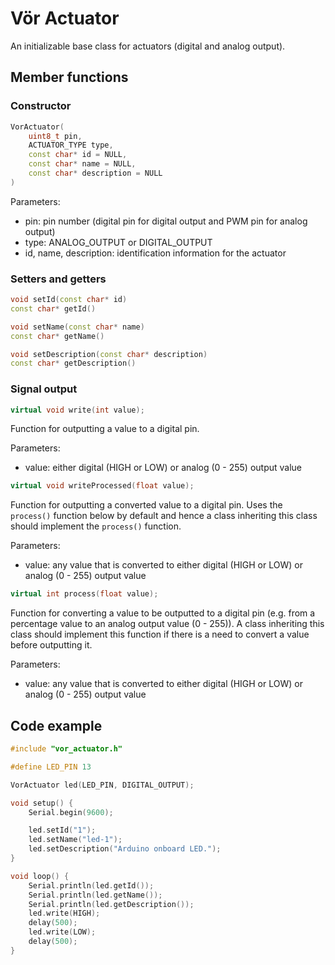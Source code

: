 # Vör Actuator

An initializable base class for actuators (digital and analog output).

## Member functions

### Constructor

```cpp
VorActuator(
    uint8_t pin,
    ACTUATOR_TYPE type,
    const char* id = NULL,
    const char* name = NULL,
    const char* description = NULL
)
```

Parameters:
- pin: pin number (digital pin for digital output and PWM pin for analog output)
- type: ANALOG_OUTPUT or DIGITAL_OUTPUT
- id, name, description: identification information for the actuator

### Setters and getters

```cpp
void setId(const char* id)
const char* getId()
```

```cpp
void setName(const char* name)
const char* getName()
```

```cpp
void setDescription(const char* description)
const char* getDescription()
```

### Signal output

```cpp
virtual void write(int value);
```

Function for outputting a value to a digital pin.

Parameters:
- value: either digital (HIGH or LOW) or analog (0 - 255) output value

```cpp
virtual void writeProcessed(float value);
```

Function for outputting a converted value to a digital pin. Uses the ```process()``` function below by default and hence a class inheriting this class should implement the ```process()``` function.

Parameters:
- value: any value that is converted to either digital (HIGH or LOW) or analog (0 - 255) output value

```cpp
virtual int process(float value);
```

Function for converting a value to be outputted to a digital pin (e.g. from a percentage value to an analog output value (0 - 255)). A class inheriting this class should implement this function if there is a need to convert a value before outputting it.

Parameters:
- value: any value that is converted to either digital (HIGH or LOW) or analog (0 - 255) output value

## Code example

```cpp
#include "vor_actuator.h"

#define LED_PIN 13

VorActuator led(LED_PIN, DIGITAL_OUTPUT);

void setup() {
    Serial.begin(9600);

    led.setId("1");
    led.setName("led-1");
    led.setDescription("Arduino onboard LED.");
}

void loop() {
    Serial.println(led.getId());
    Serial.println(led.getName());
    Serial.println(led.getDescription());
    led.write(HIGH);
    delay(500);
    led.write(LOW);
    delay(500);
}
```

